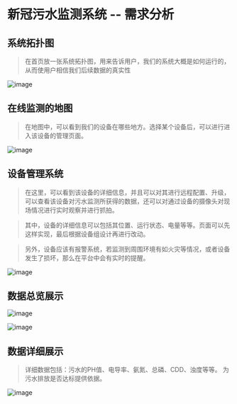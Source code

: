 # 新冠污水监测系统 -- 需求分析

## 系统拓扑图

> 在首页放一张系统拓扑图，用来告诉用户，我们的系统大概是如何运行的，从而使用户相信我们后续数据的真实性

![image](https://user-images.githubusercontent.com/76035116/209079259-22b3b4b0-b6ff-4f8e-a351-db4a2814c76b.png)

## 在线监测的地图

> 在地图中，可以看到我们的设备在哪些地方。选择某个设备后，可以进行进入该设备的管理页面。

![image](https://user-images.githubusercontent.com/76035116/209079618-8faca7ff-dd8b-43f9-964b-58a31047ea92.png)

## 设备管理系统

> 在这里，可以看到该设备的详细信息，并且可以对其进行远程配置、升级，可以查看该设备对污水监测所获得的数据，还可以对通过设备的摄像头对现场情况进行实时观察并进行抓拍。

> 其中，设备的详细信息可以包括其位置、运行状态、电量等等。页面可以先这样实现，最后根据设备组设计再进行改动。

> 另外，设备应该有报警系统，若监测到周围环境有如火灾等情况，或者设备发生了损坏，那么在平台中会有实时的提醒。

![image](https://user-images.githubusercontent.com/76035116/209079532-ca617ca3-90b4-41ff-8a31-2c7bf45d949e.png)

## 数据总览展示

![image](https://user-images.githubusercontent.com/76035116/209086029-96ac6bea-4d34-4d7c-a027-7ff69d1e8c8f.png)

![image](https://user-images.githubusercontent.com/76035116/209086147-85e6f2b6-744c-4a3b-8e49-b12c93dff996.png)

## 数据详细展示

> 详细数据包括：污水的PH值、电导率、氨氮、总磷、CDD、浊度等等。 为污水排放是否达标提供依据。

![image](https://user-images.githubusercontent.com/76035116/209086098-1e0defc5-55a9-4933-9cac-b4f113cf9907.png)


